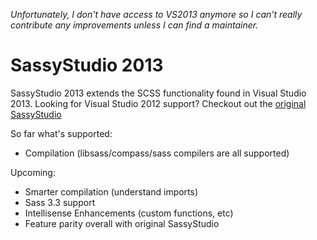 _Unfortunately, I don't have access to VS2013 anymore so I can't really contribute any improvements unless I can find a maintainer._

# SassyStudio 2013

SassyStudio 2013 extends the SCSS functionality found in Visual Studio 2013.
Looking for Visual Studio 2012 support? Checkout out the [original SassyStudio](https://github.com/darrenkopp/SassyStudio)

So far what's supported:
- Compilation (libsass/compass/sass compilers are all supported)

Upcoming:
- Smarter compilation (understand imports)
- Sass 3.3 support
- Intellisense Enhancements (custom functions, etc)
- Feature parity overall with original SassyStudio
